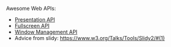 Awesome Web APIs:

- [Presentation API](https://developer.mozilla.org/en-US/docs/Web/API/Presentation_API#browser_compatibility)
- [Fullscreen API](https://developer.mozilla.org/en-US/docs/Web/API/Fullscreen_API/Guide)
- [Window Management API](https://developer.mozilla.org/en-US/docs/Web/API/Window_Management_API)
- Advice from slidy: https://www.w3.org/Talks/Tools/Slidy2/#(1)
